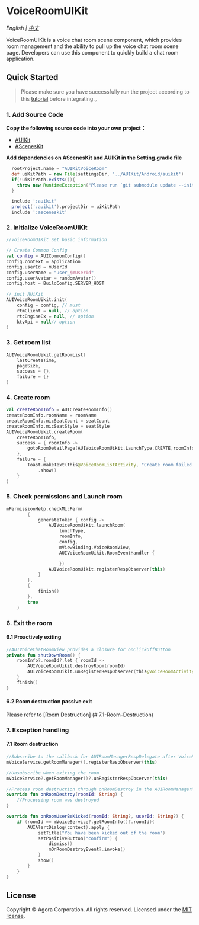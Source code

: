 # VoiceRoomUIKit

*English | [中文](VoiceRoomUIKit_zh.md)*

VoiceRoomUIKit is a voice chat room scene component, which provides room management and the ability to pull up the voice chat room scene page. Developers can use this component to quickly build a chat room application.


## Quick Started
> Please make sure you have successfully run the project according to this [tutorial](../Example/AUIKitVoiceRoom/README.md) before integrating.。

### 1. Add Source Code

**Copy the following source code into your own project：**

- [AUIKit](../AUIKit)
- [AScenesKit](../AScenesKit)

**Add dependencies on AScenesKit and AUIKit in the Setting.gradle file**

```gradle
  rootProject.name = "AUIKitVoiceRoom"
  def uiKitPath = new File(settingsDir, '../AUIKit/Android/auikit')
  if(!uiKitPath.exists()){
    throw new RuntimeException("Please run `git submodule update --init` in AUIKitVoiceRoom root direction.")
  }

  include ':auikit'
  project(':auikit').projectDir = uiKitPath
  include ':asceneskit'
```


### 2. Initialize VoiceRoomUIKit
```kotlin
//VoiceRoomUIKit Set basic information

// Create Common Config
val config = AUICommonConfig()
config.context = application
config.userId = mUserId
config.userName = "user_$mUserId"
config.userAvatar = randomAvatar()
config.host = BuildConfig.SERVER_HOST

// init AUiKit
AUIVoiceRoomUikit.init(
    config = config, // must
    rtmClient = null, // option
    rtcEngineEx = null, // option
    ktvApi = null// option
)
```

### 3. Get room list
```kotlin
AUIVoiceRoomUikit.getRoomList(
    lastCreateTime,
    pageSize,
    success = {},
    failure = {}
)
```

### 4. Create room
```kotlin
val createRoomInfo = AUICreateRoomInfo()
createRoomInfo.roomName = roomName
createRoomInfo.micSeatCount = seatCount
createRoomInfo.micSeatStyle = seatStyle
AUIVoiceRoomUikit.createRoom(
    createRoomInfo,
    success = { roomInfo ->
        gotoRoomDetailPage(AUIVoiceRoomUikit.LaunchType.CREATE,roomInfo)
    },
    failure = {
        Toast.makeText(this@VoiceRoomListActivity, "Create room failed!", Toast.LENGTH_SHORT)
            .show()
    }
)
```

### 5. Check permissions and Launch room
```kotlin
mPermissionHelp.checkMicPerm(
        {
            generateToken { config ->
                AUIVoiceRoomUikit.launchRoom(
                    lunchType,
                    roomInfo,
                    config,
                    mViewBinding.VoiceRoomView,
                    AUIVoiceRoomUikit.RoomEventHandler {

                    })
                AUIVoiceRoomUikit.registerRespObserver(this)
            }
        },
        {
            finish()
        },
        true
    )
```

### 6. Exit the room
#### 6.1 Proactively exiting
```kotlin
//AUIVoiceChatRoomView provides a closure for onClickOffButton
private fun shutDownRoom() {
    roomInfo?.roomId?.let { roomId ->
        AUIVoiceRoomUikit.destroyRoom(roomId)
        AUIVoiceRoomUikit.unRegisterRespObserver(this@VoiceRoomActivity)
    }
    finish()
}
```

#### 6.2 Room destruction passive exit
Please refer to [Room Destruction] (# 7.1-Room-Destruction)


### 7. Exception handling
#### 7.1 Room destruction
```kotlin
//Subscribe to the callback for AUIRoomManagerRespDelegate after VoiceRoomUIKit. shared. launchRoom
mVoiceService.getRoomManager().registerRespObserver(this)

//Unsubscribe when exiting the room
mVoiceService?.getRoomManager()?.unRegisterRespObserver(this)

//Process room destruction through onRoomDestroy in the AUIRoomManagerRespDelegate callback method
override fun onRoomDestroy(roomId: String) {
    //Processing room was destroyed
}

override fun onRoomUserBeKicked(roomId: String?, userId: String?) {
    if (roomId == mVoiceService?.getRoomInfo()?.roomId){
        AUIAlertDialog(context).apply {
            setTitle("You have been kicked out of the room")
            setPositiveButton("confirm") {
                dismiss()
                mOnRoomDestroyEvent?.invoke()
            }
            show()
        }
    }
}
```

## License
Copyright © Agora Corporation. All rights reserved.
Licensed under the [MIT license](../LICENSE).

